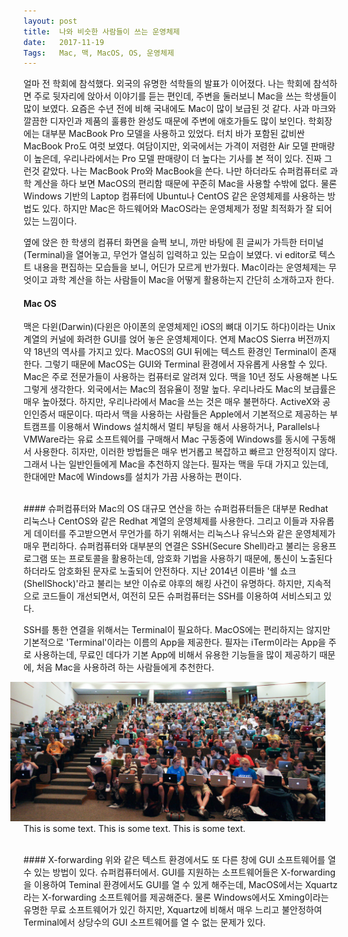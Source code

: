 ```yaml
---
layout: post
title:  나와 비슷한 사람들이 쓰는 운영체제
date:   2017-11-19
Tags:   Mac, 맥, MacOS, OS, 운영체제
---
```


얼마 전 학회에 참석했다. 외국의 유명한 석학들의 발표가 이어졌다. 나는 학회에 참석하면 주로 뒷자리에 앉아서 이야기를 듣는 편인데, 주변을 둘러보니 Mac을 쓰는 학생들이 많이 보였다. 요즘은 수년 전에 비해 국내에도 Mac이 많이 보급된 것 같다. 사과 마크와 깔끔한 디자인과 제품의 훌륭한 완성도 때문에 주변에 애호가들도 많이 보인다. 학회장에는 대부분 MacBook Pro 모델을 사용하고 있었다. 터치 바가 포함된 값비싼 MacBook Pro도 여럿 보였다. 여담이지만, 외국에서는 가격이 저렴한 Air 모델 판매량이 높은데, 우리나라에서는 Pro 모델 판매량이 더 높다는 기사를 본 적이 있다. 진짜 그런것 같았다. 나는 MacBook Pro와 MacBook을 쓴다. 나만 하더라도 슈퍼컴퓨터로 과학 계산을 하다 보면 MacOS의 편리함 때문에 꾸준히 Mac을 사용할 수밖에 없다. 물론 Windows 기반의 Laptop 컴퓨터에 Ubuntu나 CentOS 같은 운영체제를 사용하는 방법도 있다. 하지만 Mac은 하드웨어와 MacOS라는 운영체제가 정말 최적화가 잘 되어 있는 느낌이다.

옆에 앉은 한 학생의 컴퓨터 화면을 슬쩍 보니, 까만 바탕에 흰 글씨가 가득한 터미널(Terminal)을 열어놓고, 무언가 열심히 입력하고 있는 모습이 보였다. vi editor로 텍스트 내용을 편집하는 모습들을 보니, 어딘가 모르게 반가웠다. Mac이라는 운영체제는 무엇이고 과학 계산을 하는 사람들이 Mac을 어떻게 활용하는지 간단히 소개하고자 한다.


#### Mac OS
맥은 다윈(Darwin)(다윈은 아이폰의 운영체제인 iOS의 뼈대 이기도 하다)이라는 Unix 계열의 커널에 화려한 GUI를 얹어 놓은 운영체제이다. 연제 MacOS Sierra 버전까지 약 18년의 역사를 가지고 있다. MacOS의 GUI 뒤에는 텍스트 환경인 Terminal이 존재한다. 그렇기 때문에 MacOS는 GUI와 Terminal 환경에서 자유롭게 사용할 수 있다. Mac은 주로 전문가들이 사용하는 컴퓨터로 알려져 있다. 맥을 10년 정도 사용해본 나도 그렇게 생각한다. 외국에서는 Mac의 점유율이 정말 높다. 우리나라도 Mac의 보급률은 매우 높아졌다. 하지만, 우리나라에서 Mac을 쓰는 것은 매우 불편하다. ActiveX와 공인인증서 때문이다. 따라서 맥을 사용하는 사람들은 Apple에서 기본적으로 제공하는 부트캠프를 이용해서 Windows 설치해서 멀티 부팅을 해서 사용하거나, Parallels나 VMWare라는 유료 소프트웨어를 구매해서 Mac 구동중에 Windows를 동시에 구동해서 사용한다. 히자만, 이러한 방법들은 매우 번거롭고 복잡하고 빠르고 안정적이지 않다. 그래서 나는 일반인들에게 Mac을 추천하지 않는다. 필자는 맥을 두대 가지고 있는데, 한대에만 Mac에 Windows를 설치가 가끔 사용하는 편이다.

<br>
#### 슈퍼컴퓨터와 Mac의 OS
대규모 연산을 하는 슈퍼컴퓨터들은 대부분 Redhat 리눅스나 CentOS와 같은 Redhat 계열의 운영체제를 사용한다. 그리고 이들과 자유롭게 데이터를 주고받으면서 무언가를 하기 위해서는 리눅스나 유닉스와 같은 운영체제가 매우 편리하다. 슈퍼컴퓨터와 대부분의 연결은 SSH(Secure Shell)라고 불리는 응용프로그램 또는 프로토콜을 활용하는데, 암호화 기법을 사용하기 때문에, 통신이 노출된다 하더라도 암호화된 문자로 노출되어 안전하다. 지난 2014년 이른바 '쉘 쇼크(ShellShock)'라고 불리는 보안 이슈로 야후의 해킹 사건이 유명하다. 하지만, 지속적으로 코드들이 개선되면서, 여전히 모든 슈퍼컴퓨터는 SSH를 이용하여 서비스되고 있다.

SSH를 통한 연결을 위해서는 Terminal이 필요하다. MacOS에는 편리하지는 않지만 기본적으로 'Terminal'이라는 이름의 App을 제공한다. 필자는 iTerm이라는 App을 주로 사용하는데, 무료인 데다가 기본 App에 비해서 유용한 기능들을 많이 제공하기 때문에, 처음 Mac을 사용하려 하는 사람들에게 추천한다.

<p><img src="/img/R1280x0.jpeg" alt="Smiley face" img style="margin-left: -1.5em; margin-right: 1.5em"> This is some text. This is some text. This is some text.</p>

<!--![Forest]({{ site.baseurl }}/img/R1280x0.jpeg)-->

<br>
#### X-forwarding
위와 같은 텍스트 환경에서도 또 다른 창에 GUI 소프트웨어를 열 수 있는 방법이 있다. 슈퍼컴퓨터에서. GUI를 지원하는 소프트웨어들은 X-forwarding을 이용하여 Teminal 환경에서도 GUI를 열 수 있게 해주는데, MacOS에서는 Xquartz라는 X-forwarding 소프트웨어를 제공해준다. 물론 Windows에서도 Xming이라는 유명한 무료 소프트웨어가 있긴 하지만, Xquartz에 비해서 매우 느리고 불안정하여 Terminal에서 상당수의 GUI 소프트웨어를 열 수 없는 문제가 있다.
